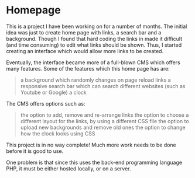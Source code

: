 # Homepage
This is a project I have been working on for a number of months. The initial idea was just to create  home page with links, a search bar and a background. Though I found that hard coding the links in made it difficult (and time consuming) to edit what links should be shown. Thus, I started creating an interface which would allow more links to be created.

Eventually, the interface became more of a full-blown CMS which offers many features. Some of the features which this home page has are:
> a background which randomly changes on page reload
> links
> a responsive search bar which can search different websites (such as Youtube or Google)
> a clock

The CMS offers options such as:
> the option to add, remove and re-arrange links
> the option to choose a different layout for the links, by using a different CSS file
> the option to upload new backgrounds and remove old ones
> the option to change how the clock looks using CSS

This project is in no way complete! Much more work needs to be done before it is good to use.

One problem is that since this uses the back-end programming language PHP, it must be either hosted locally, or on a server.

